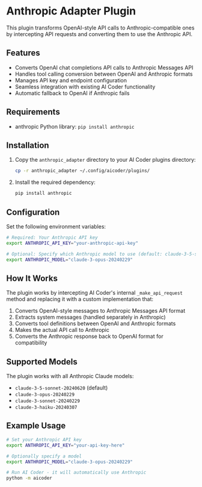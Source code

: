 # Anthropic Adapter Plugin

This plugin transforms OpenAI-style API calls to Anthropic-compatible ones by intercepting API requests and converting them to use the Anthropic API.

## Features

- Converts OpenAI chat completions API calls to Anthropic Messages API
- Handles tool calling conversion between OpenAI and Anthropic formats
- Manages API key and endpoint configuration
- Seamless integration with existing AI Coder functionality
- Automatic fallback to OpenAI if Anthropic fails

## Requirements

- anthropic Python library: `pip install anthropic`

## Installation

1. Copy the `anthropic_adapter` directory to your AI Coder plugins directory:
   ```bash
   cp -r anthropic_adapter ~/.config/aicoder/plugins/
   ```

2. Install the required dependency:
   ```bash
   pip install anthropic
   ```

## Configuration

Set the following environment variables:

```bash
# Required: Your Anthropic API key
export ANTHROPIC_API_KEY="your-anthropic-api-key"

# Optional: Specify which Anthropic model to use (default: claude-3-5-sonnet-20240620)
export ANTHROPIC_MODEL="claude-3-opus-20240229"
```

## How It Works

The plugin works by intercepting AI Coder's internal `_make_api_request` method and replacing it with a custom implementation that:

1. Converts OpenAI-style messages to Anthropic Messages API format
2. Extracts system messages (handled separately in Anthropic)
3. Converts tool definitions between OpenAI and Anthropic formats
4. Makes the actual API call to Anthropic
5. Converts the Anthropic response back to OpenAI format for compatibility

## Supported Models

The plugin works with all Anthropic Claude models:
- `claude-3-5-sonnet-20240620` (default)
- `claude-3-opus-20240229`
- `claude-3-sonnet-20240229`
- `claude-3-haiku-20240307`

## Example Usage

```bash
# Set your Anthropic API key
export ANTHROPIC_API_KEY="your-api-key-here"

# Optionally specify a model
export ANTHROPIC_MODEL="claude-3-opus-20240229"

# Run AI Coder - it will automatically use Anthropic
python -m aicoder
```
